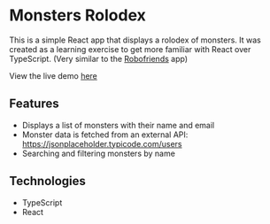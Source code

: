 # Monsters Rolodex

This is a simple React app that displays a rolodex of monsters. It was created as a learning exercise to get more familiar with React over TypeScript. (Very similar to the [Robofriends](https://github.com/Ariel-Schwartz-254/Robofriends) app)

View the live demo [here](https://ariel-schwartz-254.github.io/monsters-rolodex/)

## Features

- Displays a list of monsters with their name and email
- Monster data is fetched from an external API: https://jsonplaceholder.typicode.com/users
- Searching and filtering monsters by name

## Technologies

- TypeScript
- React